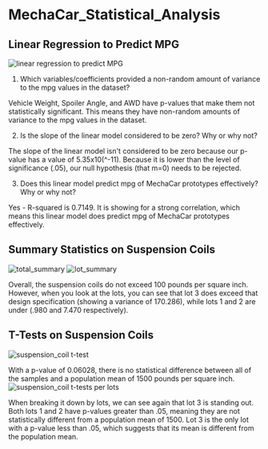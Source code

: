 # MechaCar_Statistical_Analysis

## Linear Regression to Predict MPG
![linear regression to predict MPG](https://user-images.githubusercontent.com/100896787/179375129-c69d14c5-146e-4700-96c5-2bb211c5d4e1.PNG)

1) Which variables/coefficients provided a non-random amount of variance to the mpg values in the dataset?

Vehicle Weight, Spoiler Angle, and AWD have p-values that make them not statistically significant. This means they have non-random amounts of variance to the mpg values in the dataset. 

2) Is the slope of the linear model considered to be zero? Why or why not?

The slope of the linear model isn't considered to be zero because our p-value has a value of 5.35x10(^-11). Because it is lower than the level of significance (.05), our null hypothesis (that m=0) needs to be rejected. 

3) Does this linear model predict mpg of MechaCar prototypes effectively? Why or why not?

Yes - R-squared is 0.7149. It is showing for a strong correlation, which means this linear model does predict mpg of MechaCar prototypes effectively. 


## Summary Statistics on Suspension Coils
![total_summary](https://user-images.githubusercontent.com/100896787/179375689-b1223af6-cfd7-4875-839a-a74fc074b925.PNG)
![lot_summary](https://user-images.githubusercontent.com/100896787/179375688-766814f7-8ce9-4a65-b948-21763b1914bb.PNG)

Overall, the suspension coils do not exceed 100 pounds per square inch. However, when you look at the lots, you can see that lot 3 does exceed that design specification (showing a variance of 170.286), while lots 1 and 2 are under (.980 and 7.470 respectively). 


## T-Tests on Suspension Coils
![suspension_coil t-test](https://user-images.githubusercontent.com/100896787/179379644-0e220d8c-5778-4a96-bb07-59cf28dee59b.PNG)

With a p-value of 0.06028, there is no statistical difference between all of the samples and a population mean of 1500 pounds per square inch.
![suspension_coil t-tests per lots](https://user-images.githubusercontent.com/100896787/179379646-9dd6dcbd-6ebc-4a28-9fdc-befc87417191.PNG)

When breaking it down by lots, we can see again that lot 3 is standing out. Both lots 1 and 2 have p-values greater than .05, meaning they are not statistically different from a population mean of 1500. Lot 3 is the only lot with a p-value less than .05, which suggests that its mean is different from the population mean. 
